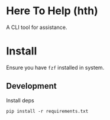 # Here To Help (hth)
A CLI tool for assistance.

# Install

Ensure you have `fzf` installed in system.


## Development

Install deps
```
pip install -r requirements.txt
```